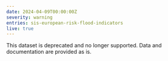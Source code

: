 ```yaml
---
date: 2024-04-09T00:00:00Z
severity: warning
entries: sis-european-risk-flood-indicators
live: true
---
```


This dataset is deprecated and no longer supported. Data and documentation are provided as is.
